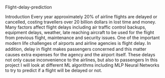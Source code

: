 Flight-delay-prediction

Introduction
Every year approximately 20% of airline flights are delayed or cancelled, costing travellers over 20 billion dollars in lost time and money. Many factors affect flight delays including air traffic control backups, equipment delays, weather, late reaching aircraft to be used for the flight from previous flight, maintenance and security issues. One of the important modern life challenges of airports and airline agencies is ﬂight delay. In addition, delay in ﬂight makes passengers concerned and this matter causes extra expenses for the agency and the airport itself. These delays not only cause inconvenience to the airlines, but also to passengers In this project I will look at different ML algorithms including MLP Neural Networks to try to predict if a flight will be delayed or not.

